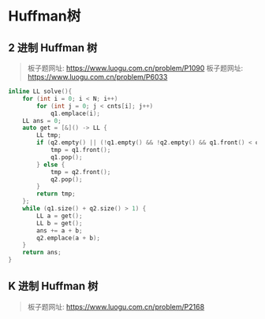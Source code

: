 # Huffman树

## 2 进制 Huffman 树

> 板子题网址: https://www.luogu.com.cn/problem/P1090
> 板子题网址: https://www.luogu.com.cn/problem/P6033

```cpp
inline LL solve(){
    for (int i = 0; i < N; i++)
        for (int j = 0; j < cnts[i]; j++)
            q1.emplace(i);
    LL ans = 0;
    auto get = [&]() -> LL {
        LL tmp;
        if (q2.empty() || (!q1.empty() && !q2.empty() && q1.front() < q2.front())) {
            tmp = q1.front();
            q1.pop();
        } else {
            tmp = q2.front();
            q2.pop();
        }
        return tmp;
    };
    while (q1.size() + q2.size() > 1) {
        LL a = get();
        LL b = get();
        ans += a + b;
        q2.emplace(a + b);
    }
    return ans;
}
```

## K 进制 Huffman 树

> 板子题网址: https://www.luogu.com.cn/problem/P2168

```cpp

```
